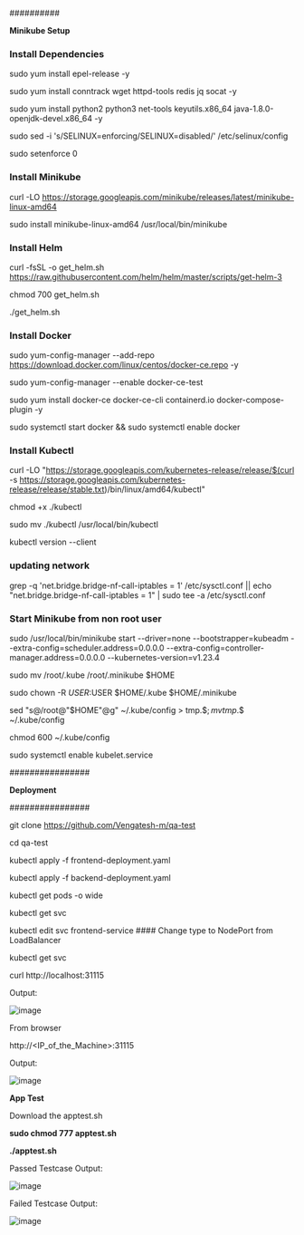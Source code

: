 ##########

**Minikube Setup**

###    Install Dependencies

sudo yum install epel-release -y

sudo yum install conntrack wget httpd-tools redis jq socat -y

sudo yum install python2 python3 net-tools keyutils.x86_64 java-1.8.0-openjdk-devel.x86_64  -y

sudo sed -i 's/SELINUX=enforcing/SELINUX=disabled/' /etc/selinux/config

sudo setenforce 0

### Install Minikube

curl -LO https://storage.googleapis.com/minikube/releases/latest/minikube-linux-amd64

sudo install minikube-linux-amd64 /usr/local/bin/minikube 

### Install Helm

curl -fsSL -o get_helm.sh https://raw.githubusercontent.com/helm/helm/master/scripts/get-helm-3

chmod 700 get_helm.sh

./get_helm.sh

### Install Docker

sudo yum-config-manager     --add-repo     https://download.docker.com/linux/centos/docker-ce.repo -y

sudo yum-config-manager --enable docker-ce-test

sudo yum install docker-ce docker-ce-cli containerd.io docker-compose-plugin -y

sudo systemctl start docker && sudo systemctl enable docker

### Install Kubectl

curl -LO "https://storage.googleapis.com/kubernetes-release/release/$(curl -s https://storage.googleapis.com/kubernetes-release/release/stable.txt)/bin/linux/amd64/kubectl"

chmod +x ./kubectl

sudo mv ./kubectl /usr/local/bin/kubectl

kubectl version --client

### updating network

grep -q 'net.bridge.bridge-nf-call-iptables = 1' /etc/sysctl.conf || echo "net.bridge.bridge-nf-call-iptables = 1" | sudo tee -a /etc/sysctl.conf


### Start Minikube from non root user
sudo /usr/local/bin/minikube start --driver=none  --bootstrapper=kubeadm --extra-config=scheduler.address=0.0.0.0 --extra-config=controller-manager.address=0.0.0.0 --kubernetes-version=v1.23.4

sudo mv /root/.kube /root/.minikube $HOME
   
sudo chown -R $USER:$USER $HOME/.kube $HOME/.minikube

sed "s@/root@"$HOME"@g" ~/.kube/config > tmp.$$; mv tmp.$$ ~/.kube/config

chmod 600 ~/.kube/config

sudo systemctl enable kubelet.service

################

**Deployment**

################

git clone https://github.com/Vengatesh-m/qa-test

cd qa-test

kubectl apply -f frontend-deployment.yaml

kubectl apply -f backend-deployment.yaml

kubectl get pods -o wide

kubectl get svc

kubectl edit svc frontend-service #### Change type to NodePort from LoadBalancer

kubectl get svc

curl http://localhost:31115

Output:

![image](https://github.com/npallegoud/Minikube_deploy/assets/76092758/7119428d-220d-4c06-897d-7418f7970c76)


From browser

http://<IP_of_the_Machine>:31115

Output:

![image](https://github.com/npallegoud/Minikube_deploy/assets/76092758/cbf505db-76f4-4ce3-b4b2-2f254bb62e72)


**App Test**

Download the apptest.sh 

**sudo chmod 777 apptest.sh**

**./apptest.sh**

Passed Testcase Output:

![image](https://github.com/npallegoud/Minikube_deploy/assets/76092758/40a70895-f4f3-49e8-b5ba-189b9bbac138)

Failed Testcase Output:

![image](https://github.com/npallegoud/Minikube_deploy/assets/76092758/487e1951-cbe4-410b-8729-6a7cdcc7959b)

